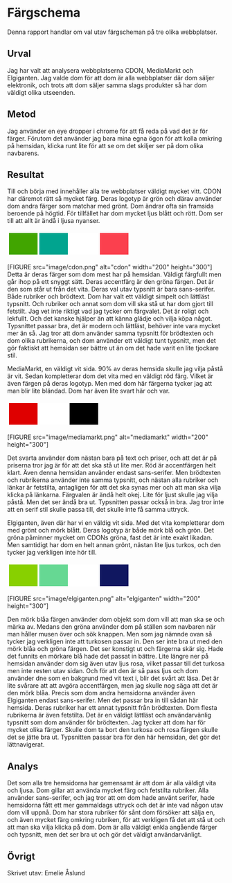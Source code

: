 Färgschema
=======================

Denna rapport handlar om val utav färgscheman på tre olika webbplatser.

Urval
-----------------------

Jag har valt att analysera webbplatserna CDON, MediaMarkt och Elgiganten. Jag valde dom för att dom är alla webbplatser
där dom säljer elektronik, och trots att dom säljer samma slags produkter så har dom väldigt olika utseenden.

Metod
-----------------------

Jag använder en eye dropper i chrome för att få reda på vad det är för färger. Förutom det använder jag bara mina egna ögon för att kolla omkring på hemsidan, klicka runt lite för att se om det skiljer ser på dom olika navbarens.

Resultat
-----------------------

Till och börja med innehåller alla tre webbplatser väldigt mycket vitt.
CDON har däremot rätt så mycket färg. Deras logotyp är grön och därav använder dom andra färger som matchar med grönt. Dom ändrar ofta sin framsida beroende på högtid.
För tillfället har dom mycket ljus blått och rött. Dom ser till att allt är ändå i ljusa nyanser.
<table style="border-spacing: 4px; border-collapse: separate">
<tr>
<td style="height: 50px; width: 50px; background-color: #41a500">
<td style="height: 50px; width: 50px; background-color: #01a48f">
<td style="height: 50px; width: 50px; background-color: #ffffff">
<td style="height: 50px; width: 50px; background-color: #fb404e">
</tr>
</table>
[FIGURE src="image/cdon.png" alt="cdon" width="200" height="300"]
Detta är deras färger som dom mest har på hemsidan. Väldigt färgfullt men går ihop på ett snyggt sätt. Deras accentfärg är den gröna färgen. Det är den som står ut från det vita. Deras val utav typsnitt är bara sans-serifer. Både rubriker och brödtext. Dom har valt ett väldigt simpelt och lättläst typsnitt. Och rubriker och annat som dom vill ska stå ut har dom gjort till fetstilt. Jag vet inte riktigt vad jag tycker om färgvalet. Det är roligt och lekfullt. Och det kanske hjälper än att känna glädje och vilja köpa något. Typsnittet passar bra, det är modern och lättläst, behöver inte vara mycket mer än så. Jag tror att dom använder samma typsnitt för brödtexten och dom olika rubrikerna, och dom använder ett väldigt tunt typsnitt, men det gör faktiskt att hemsidan ser bättre ut än om det hade varit en lite tjockare stil.

MediaMarkt, en väldigt vit sida. 90% av deras hemsida skulle jag vilja påstå är vit. Sedan kompletterar dom det vita med en väldigt röd färg. Vilket är även färgen på deras logotyp. Men med dom här färgerna tycker jag att man blir lite bländad. Dom har även lite svart här och var.

<table style="border-spacing: 4px; border-collapse: separate">
<tr>
<td style="height: 50px; width: 50px; background-color: #df0000">
<td style="height: 50px; width: 50px; background-color: #ffffff">
<td style="height: 50px; width: 50px; background-color: #000000">
</tr>
</table>
[FIGURE src="image/mediamarkt.png" alt="mediamarkt" width="200" height="300"]

Det svarta använder dom nästan bara på text och priser, och att det är på priserna tror jag är för att det ska stå ut lite mer. Röd är accentfärgen helt klart. Även denna hemsidan använder endast sans-serifer. Men brödtexten och rubrikerna använder inte samma typsnitt, och nästan alla rubriker och länkar är fetstilta, antagligen för att det ska synas mer och att man ska vilja klicka på länkarna. Färgvalen är ändå helt okej. Lite för ljust skulle jag vilja påstå. Men det ser ändå bra ut. Typsnitten passar också in bra. Jag tror inte att en serif stil skulle passa till, det skulle inte få samma uttryck.

Elgiganten, även där har vi en väldig vit sida. Med det vita kompletterar dom med grönt och mörk blått. Deras logotyp är både mörk blå och grön. Det gröna påminner mycket om CDONs gröna, fast det är inte exakt likadan. Men samtidigt har dom en helt annan grönt, nästan lite ljus turkos, och den tycker jag verkligen inte hör till.

<table style="border-spacing: 4px; border-collapse: separate">
<tr>
<td style="height: 50px; width: 50px; background-color: #88d000">
<td style="height: 50px; width: 50px; background-color: #66d893">
<td style="height: 50px; width: 50px; background-color: #ffffff">
<td style="height: 50px; width: 50px; background-color: #101760">
</tr>
</table>
[FIGURE src="image/elgiganten.png" alt="elgiganten" width="200" height="300"]

Den mörk blåa färgen använder dom objekt som dom vill att man ska se och märka av. Medans den gröna använder dom på ställen som navbaren när man håller musen över och sök knappen. Men som jag nämnde ovan så tycker jag verkligen inte att turkosen passar in. Den ser inte bra ut med den mörk blåa och gröna färgen. Det ser konstigt ut och färgerna skär sig. Hade det funnits en mörkare blå hade det passat in bättre. Lite längre ner på hemsidan använder dom sig även utav ljus rosa, vilket passar till det turkosa men inte resten utav sidan. Och för att den är så pass ljus och dom använder dne som en bakgrund med vit text i, blir det svårt att läsa. Det är lite svårare att att avgöra accentfärgen, men jag skulle nog säga att det är den mörk blåa. Precis som dom andra hemsidorna använder även Elgiganten endast sans-serifer. Men det passar bra in till sådan här hemsida. Deras rubriker har ett annat typsnitt från brödtexten. Dom flesta rubrikerna är även fetstilta. Det är en väldigt lättläst och användarvänlig typsnitt som dom använder för brödtexten. Jag tycker att dom har för mycket olika färger. Skulle dom ta bort den turkosa och rosa färgen skulle det se jätte bra ut. Typsnitten passar bra för den här hemsidan, det gör det lättnavigerat.  

Analys
-----------------------

Det som alla tre hemsidorna har gemensamt är att dom är alla väldigt vita och ljusa. Dom gillar att använda mycket färg och fetstilta rubriker. Alla använder sans-serifer, och jag tror att om dom hade använt serifer, hade hemsidorna fått ett mer gammaldags uttryck och det är inte vad någon utav dom vill uppnå. Dom har stora rubriker för sånt dom försöker att sälja en, och även mycket färg omkring rubriken, för att verkligen få det att stå ut och att man ska vilja klicka på dom. Dom är alla väldigt enkla angående färger och typsnitt, men det ser bra ut och gör det väldigt användarvänligt.


Övrigt
-----------------------

Skrivet utav: Emelie Åslund
